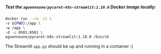 ##### Test the `aguennoune/pycaret-k8s-streamlit:1.10.0` Docker image locally:


```bash
docker run --rm -it \
-v ${PWD}:/app \
-w /app \
-d -p 8501:8501 \
aguennoune/pycaret-k8s-streamlit:1.10.0 /bin/sh
```

The Streamlit `app.py` should be up and running in a container :)
